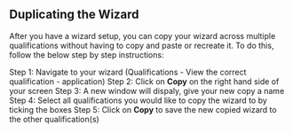 ## **Duplicating the Wizard**

After you have a wizard setup, you can copy your wizard across multiple qualifications without having to copy and paste or recreate it.  To do this, follow the below step by step instructions:

Step 1:  Navigate to your wizard (Qualifications - View the correct qualification - application)
Step 2:  Click on **Copy** on the right hand side of your screen
Step 3:  A new window will dispaly, give your new copy a name
Step 4:  Select all qualifications you would like to copy the wizard to by ticking the boxes
Step 5:  Click on **Copy** to save the new copied wizard to the other qualification(s)

